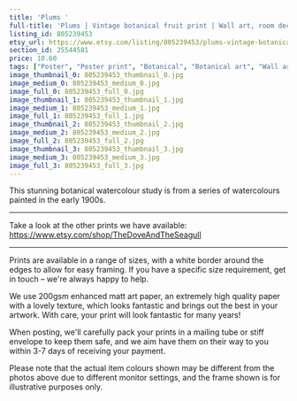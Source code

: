```yaml
---
title: 'Plums '
full-title: 'Plums | Vintage botanical fruit print | Wall art, room decor, vintage print, watercolour'
listing_id: 805239453
etsy_url: https://www.etsy.com/listing/805239453/plums-vintage-botanical-fruit-print-wall?utm_source=site&utm_medium=api&utm_campaign=api
section_id: 25544581
price: 10.60
tags: ["Poster", "Poster print", "Botanical", "Botanical art", "Wall art", "Botanical poster", "Photograph", "Vintage", "Watercolour", "Fruit", "High quality print", "Plums", "USDA Pomological"]
image_thumbnail_0: 805239453_thumbnail_0.jpg
image_medium_0: 805239453_medium_0.jpg
image_full_0: 805239453_full_0.jpg
image_thumbnail_1: 805239453_thumbnail_1.jpg
image_medium_1: 805239453_medium_1.jpg
image_full_1: 805239453_full_1.jpg
image_thumbnail_2: 805239453_thumbnail_2.jpg
image_medium_2: 805239453_medium_2.jpg
image_full_2: 805239453_full_2.jpg
image_thumbnail_3: 805239453_thumbnail_3.jpg
image_medium_3: 805239453_medium_3.jpg
image_full_3: 805239453_full_3.jpg
---
```

This stunning botanical watercolour study is from a series of watercolours painted in the early 1900s.

---

Take a look at the other prints we have available:
https://www.etsy.com/shop/TheDoveAndTheSeagull

----

Prints are available in a range of sizes, with a white border around the edges to allow for easy framing. If you have a specific size requirement, get in touch – we&#39;re always happy to help.

We use 200gsm enhanced matt art paper, an extremely high quality paper with a lovely texture, which looks fantastic and brings out the best in your artwork. With care, your print will look fantastic for many years!

When posting, we&#39;ll carefully pack your prints in a mailing tube or stiff envelope to keep them safe, and we aim have them on their way to you within 3-7 days of receiving your payment.

Please note that the actual item colours shown may be different from the photos above due to different monitor settings, and the frame shown is for illustrative purposes only.
